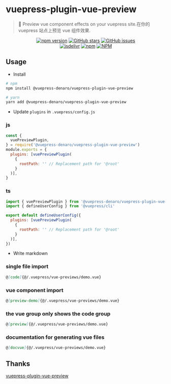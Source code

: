 # vuepress-plugin-vue-preview

> :tada: Preview vue component effects on your vuepress site.在你的 vuepress 站点上预览 vue 组件效果.

<p align="center">
  <a href="https://www.npmjs.com/package/@vuepress-denaro/vuepress-plugin-vue-preview" target="_blank"><img alt="npm version" src="https://img.shields.io/npm/v/@vuepress-denaro/vuepress-plugin-vue-preview"></a>
  <a href="https://github.com/denaro-org/vuepress-theme-denaro/stargazers" target="_blank"><img alt="GitHub stars" src="https://img.shields.io/github/stars/denaro-org/v-charts2"></a>
  <a href="https://github.com/denaro-org/vuepress-theme-denaro/issues" target="_blank"><img alt="GitHub issues" src="https://img.shields.io/github/issues/denaro-org/v-charts2"></a>
  <br />
  <a href="https://www.jsdelivr.com/package/npm/@vuepress-denaro/vuepress-plugin-vue-preview" target="_blank"><img alt="jsdelivr" src="https://data.jsdelivr.com/v1/package/npm/@vuepress-denaro/vuepress-plugin-vue-preview/badge"></a>
  <a href="https://www.npmjs.com/package/@vuepress-denaro/vuepress-plugin-vue-preview" target="_blank"><img alt="npm" src="https://img.shields.io/node/v/@vuepress-denaro/vuepress-plugin-vue-preview"></a>
  <a href="https://github.com/denaro-org/vuepress-theme-denaro/blob/main/LICENSE" target="_blank"><img alt="NPM" src="https://img.shields.io/npm/l/@vuepress-denaro/vuepress-plugin-vue-preview"></a>
</p>

## Usage

- Install

```bash
# npm
npm install @vuepress-denaro/vuepress-plugin-vue-preview

# yarn
yarn add @vuepress-denaro/vuepress-plugin-vue-preview
```

- Update `plugins` in `.vuepress/config.js`

### js

```javascript
const {
  vuePreviewPlugin,
} = require('@vuepress-denaro/vuepress-plugin-vue-preview')
module.exports = {
  plugins: [vuePreviewPlugin(
    {
      rootPath: '' // Replacement path for '@root'
    }
  )],
}
```

### ts

```javascript
import { vuePreviewPlugin } from '@vuepress-denaro/vuepress-plugin-vue-preview'
import { defineUserConfig } from '@vuepress/cli'

export default defineUserConfig({
  plugins: [vuePreviewPlugin(
    {
      rootPath: '' // Replacement path for '@root'
    }
  )],
})
```

- Write markdown

### single file import

```markdown
@[code]{@/.vuepress/vue-previews/demo.vue}
```

### vue component import

```markdown
@[preview-demo]{@/.vuepress/vue-previews/demo.vue}
```

### the vue group only shows the code group

```markdown
@[preview]{@/.vuepress/vue-previews/demo.vue}
```

### documentation for generating vue files

```markdown
@[docvue]{@/.vuepress/vue-previews/demo.vue}
```

## Thanks

[vuepress-plugin-vue-preview](https://github.com/vuepress-reco/vuepress-theme-reco/tree/main/packages/%40vuepress-reco/plugin-vue-preview)
